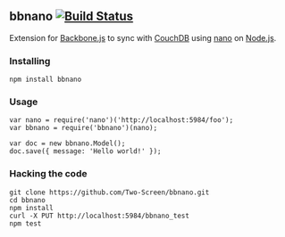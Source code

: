 ## bbnano [![Build Status](https://secure.travis-ci.org/Two-Screen/bbnano.png)](http://travis-ci.org/Two-Screen/bbnano)

Extension for [Backbone.js] to sync with [CouchDB] using [nano] on [Node.js].

 [Backbone.js]: http://documentcloud.github.com/backbone/
 [CouchDB]: http://couchdb.apache.org/
 [nano]: https://github.com/dscape/nano
 [Node.js]: http://nodejs.org/

### Installing

    npm install bbnano

### Usage

    var nano = require('nano')('http://localhost:5984/foo');
    var bbnano = require('bbnano')(nano);

    var doc = new bbnano.Model();
    doc.save({ message: 'Hello world!' });

### Hacking the code

    git clone https://github.com/Two-Screen/bbnano.git
    cd bbnano
    npm install
    curl -X PUT http://localhost:5984/bbnano_test
    npm test

